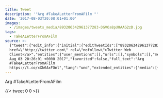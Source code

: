 ```yaml
---
title: Tweet
description: '"Arg #TakeALetterFromAFilm "'
date: '2017-08-03T20:08:01+01:00'
images:
  - /images/tweets_media/893206342961377283-DGVOa8pU0AAG2zD.jpg
tags:
  - TakeALetterFromAFilm
source: >-
  {"tweet":{"edit_info":{"initial":{"editTweetIds":["893206342961377283"],"editableUntil":"2017-08-03T21:26:01.790Z","editsRemaining":"5","isEditEligible":true}},"retweeted":false,"source":"<a
  href=\"http://twitter.com\" rel=\"nofollow\">Twitter Web
  Client</a>","entities":{"user_mentions":[],"urls":[],"symbols":[],"media":[{"expanded_url":"https://twitter.com/toychicken/status/893206342961377283/photo/1","indices":["26","49"],"url":"https://t.co/xXk6AxFOnl","media_url":"http://pbs.twimg.com/tweet_video_thumb/DGVOa8pU0AAG2zD.jpg","id_str":"893206325965934592","id":"893206325965934592","media_url_https":"https://pbs.twimg.com/tweet_video_thumb/DGVOa8pU0AAG2zD.jpg","sizes":{"medium":{"w":"244","h":"174","resize":"fit"},"small":{"w":"244","h":"174","resize":"fit"},"large":{"w":"244","h":"174","resize":"fit"},"thumb":{"w":"150","h":"150","resize":"crop"}},"type":"photo","display_url":"pic.twitter.com/xXk6AxFOnl"}],"hashtags":[{"text":"TakeALetterFromAFilm","indices":["4","25"]}]},"display_text_range":["0","49"],"favorite_count":"0","id_str":"893206342961377283","truncated":false,"retweet_count":"0","id":"893206342961377283","possibly_sensitive":false,"created_at":"Thu
  Aug 03 20:26:01 +0000 2017","favorited":false,"full_text":"Arg
  #TakeALetterFromAFilm
  https://t.co/xXk6AxFOnl","lang":"und","extended_entities":{"media":[{"expanded_url":"https://twitter.com/toychicken/status/893206342961377283/photo/1","indices":["26","49"],"url":"https://t.co/xXk6AxFOnl","media_url":"http://pbs.twimg.com/tweet_video_thumb/DGVOa8pU0AAG2zD.jpg","id_str":"893206325965934592","video_info":{"aspect_ratio":["122","87"],"variants":[{"bitrate":"0","content_type":"video/mp4","url":"https://video.twimg.com/tweet_video/DGVOa8pU0AAG2zD.mp4"}]},"id":"893206325965934592","media_url_https":"https://pbs.twimg.com/tweet_video_thumb/DGVOa8pU0AAG2zD.jpg","sizes":{"medium":{"w":"244","h":"174","resize":"fit"},"small":{"w":"244","h":"174","resize":"fit"},"large":{"w":"244","h":"174","resize":"fit"},"thumb":{"w":"150","h":"150","resize":"crop"}},"type":"animated_gif","display_url":"pic.twitter.com/xXk6AxFOnl"}]}}}
---
```

Arg #TakeALetterFromAFilm 
    
{{< tweet 0 0 >}}
    
